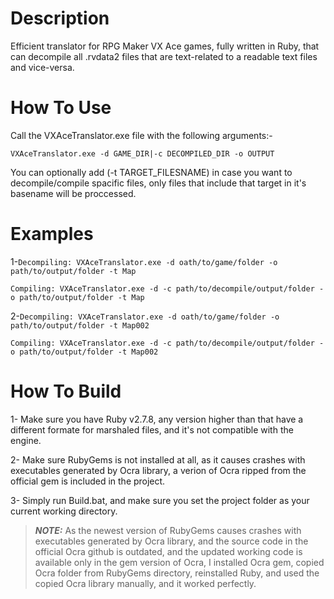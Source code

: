 # Description
Efficient translator for RPG Maker VX Ace games, fully written in Ruby, that can decompile all .rvdata2 files that are text-related to a readable text files and vice-versa.

# How To Use
Call the VXAceTranslator.exe file with the following arguments:-

```VXAceTranslator.exe -d GAME_DIR|-c DECOMPILED_DIR -o OUTPUT```

You can optionally add (-t TARGET_FILESNAME) in case you want to decompile/compile spacific files, only files that include that target in it's basename will be proccessed.

# Examples
1-```Decompiling: VXAceTranslator.exe -d oath/to/game/folder -o path/to/output/folder -t Map```

```Compiling: VXAceTranslator.exe -d -c path/to/decompile/output/folder -o path/to/output/folder -t Map```

2-```Decompiling: VXAceTranslator.exe -d oath/to/game/folder -o path/to/output/folder -t Map002```

```Compiling: VXAceTranslator.exe -d -c path/to/decompile/output/folder -o path/to/output/folder -t Map002```

# How To Build
1- Make sure you have Ruby v2.7.8, any version higher than that have a different formate for marshaled files, and it's not compatible with the engine.

2- Make sure RubyGems is not installed at all, as it causes crashes with executables generated by Ocra library, a verion of Ocra ripped from the official gem is included in the project.

3- Simply run Build.bat, and make sure you set the project folder as your current working directory.

> **_NOTE:_** As the newest version of RubyGems causes crashes with executables generated by Ocra library, and the source code in the official Ocra github is outdated, and the updated working code is available only in the gem version of Ocra, I installed Ocra gem, copied Ocra folder from RubyGems directory, reinstalled Ruby, and used the copied Ocra library manually, and it worked perfectly.
